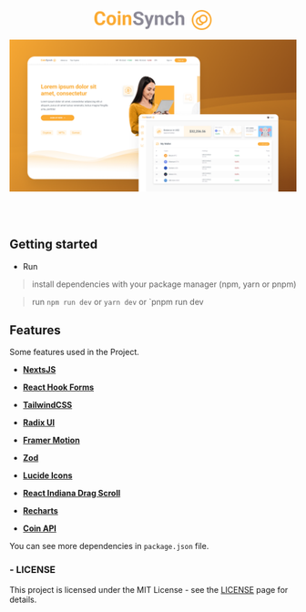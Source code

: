 <p align="center">
  <a href="https://opensource.org/licenses/MIT">
    <img src="./src/assets/logo-coinsync.png" height="35px" alt="License MIT">
  </a>
</p>

<p align="center">
  <a href="https://opensource.org/licenses/MIT">
    <img src="./src/assets/screen.png"  alt="License MIT">
  </a>
</p>

<br />
<br />

## Getting started

- Run

> install dependencies with your package manager (npm, yarn or pnpm)

> run `npm run dev` or `yarn dev` or `pnpm run dev

## Features

[//]: # "Add the features of your project here:"

Some features used in the Project.

- **<a href="https://nextjs.org/" target="_blank">NextsJS</a>**

- **<a href="https://react-hook-form.com/" target="_blank">React Hook Forms</a>**

- **<a href="https://tailwindcss.com/" target="\_blank">TailwindCSS</a>**

- **<a href="https://www.radix-ui.com/" target="_blank">Radix UI</a>**

- **<a href="https://www.framer.com/motion/" target="_blank">Framer Motion</a>**

- **<a href="https://zod.dev/" target="_blank">Zod</a>**

- **<a href="https://lucide.dev/" target="_blank">Lucide Icons</a>**

- **<a href="https://norserium.github.io/react-indiana-drag-scroll/" target="_blank">React Indiana Drag Scroll</a>**

- **<a href="https://recharts.org/en-US/" target="_blank">Recharts</a>**

- **<a href="https://www.coinapi.io/" target="_blank">Coin API</a>**

You can see more dependencies in `package.json` file.

### - LICENSE

This project is licensed under the MIT License - see the <a href="https://opensource.org/licenses/MIT" target="_blank">LICENSE</a> page for details.
